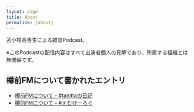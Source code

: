 ```yaml
---
layout: page
title: About
permalink: /about/
---
```


苫小牧高専生による雑談Podcast。

※このPodcastの配信内容はすべて出演者個人の見解であり、所属する組織とは無関係です。

## 樽前FMについて書かれたエントリ

- [樽前FMについて - #tanittaの日記](http://tanitta.hatenablog.com/entry/2017/12/25/235702)
- [樽前FMについて - #えむけーろぐ](https://blog.m6a.jp/entry/2018/10/05/002239)

